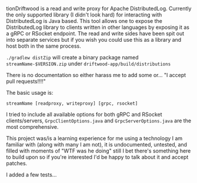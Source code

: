 tionDriftwood is a read and write proxy for Apache DistributedLog. Currently the only supported library (I didn't look hard) for interacting with DistributedLog is Java based. This tool allows one to expose the DistributedLog library to clients written in other languages by exposing it as a gRPC or RSocket endpoint. The read and write sides have been spit out into separate services but if you wish you could use this as a library and host both in the same process.

`./gradlew distZip` will create a binary package named `streamName-$VERSION.zip` under `driftwood-app/build/distributions`

There is no documentation so either harass me to add some or... "I accept pull requests!!!!"

The basic usage is:

`streamName [readproxy, writeproxy] [grpc, rsocket]`

I tried to include all available options for both gRPC and RSocket clients/servers, `GrpcClientOptions.java` and `GrpcServerOptions.java` are the most comprehensive.

This project was/is a learning experience for me using a technology I am familiar with (along with many I am not), it is undocumented, untested, and filled with moments of "WTF was he doing" still I bet there's something here to build upon so if you're interested I'd be happy to talk about it and accept patches.

I added a few tests...
